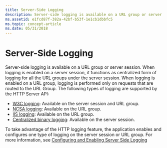 ```yaml
---
title: Server-Side Logging
description: Server-side logging is available on a URL group or server session.
ms.assetid: e1fcd87f-382a-42bf-b53f-1e1cb1dbbfc5
ms.topic: concept-article
ms.date: 05/31/2018
---
```


# Server-Side Logging

Server-side logging is available on a URL group or server session. When logging is enabled on a server session, it functions as centralized form of logging for all the URL groups under the server session. When logging is enabled on a URL group, logging is performed only on requests that are routed to the URL Group. The following types of logging are supported by the HTTP Server API:

-   [W3C logging](w3c-logging.md): Available on the server session and URL group.
-   [NCSA logging](ncsa-logging.md): Available on the URL group.
-   [IIS logging](iis-logging.md): Available on the URL group.
-   [Centralized binary logging](centralized-binary-logging.md): Available on the server session.

To take advantage of the HTTP logging feature, the application enables and configures one type of logging on the server session or URL group. For more information, see [Configuring and Enabling Server Side Logging](configuring-and-enabling-server-side-logging.md)

 

 




